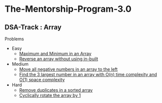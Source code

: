 # The-Mentorship-Program-3.0

## DSA-Track : Array

Problems
  - Easy
    * [Maximum and Minimum in an Array](https://www.geeksforgeeks.org/program-find-minimum-maximum-element-array/)
    * [Reverse an array without using in-built](https://www.geeksforgeeks.org/write-a-program-to-reverse-an-array-or-string/)
  - Medium
    * [Move all negative numbers in an array to the left](https://www.geeksforgeeks.org/move-negative-numbers-beginning-positive-end-constant-extra-space/)
    * [Find the 3 largest number in an array with O(n) time complexity and O(1) space complexity](https://www.geeksforgeeks.org/third-largest-element-array-distinct-elements/)
  - Hard
    * [Remove duplicates in a sorted array](https://www.geeksforgeeks.org/remove-duplicates-sorted-array/)
    * [Cyclically rotate the array by 1](https://practice.geeksforgeeks.org/problems/cyclically-rotate-an-array-by-one2614/1)